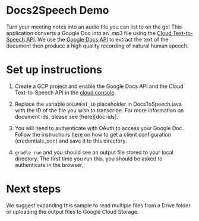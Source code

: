 # Docs2Speech Demo

Turn your meeting notes into an audio file you can list to on the go! This application
converts a Google Doc into an .mp3 file using the [Cloud Text-to-Speech API][text-speech-api]. We use the
[Google Docs API][docs-api] to extract the text of the document then produce a high quality 
recording of natural human speech.

# Set up instructions

1. Create a GCP project and enable the Google Docs API and the Cloud Text-to-Speech API in the
[cloud console][cloud-console].

1. Replace the variable `DOCUMENT_ID` placeholder in DocsToSpeech.java with the ID of the
file you wish to transcribe. For more information on document ids, please see [here][doc-ids].

1. You will need to authenticate with OAuth to access your Google Doc. Follow the instructions
[here][docs-java] on how to get a client configuration (credentials.json) and save it to this directory.

1. ```gradle run``` and you should see an output file stored to your local directory. The first 
time you run this, you should be asked to authenticate in the browser.

# Next steps

We suggest expanding this sample to read multiple files from a Drive folder or uploading the 
output files to Google Cloud Storage. 

[cloud-console]: https://console.cloud.google.com/
[docs-java]: https://developers.google.com/docs/api/quickstart/java
[docs-ids]: https://developers.google.com/docs/api/how-tos/overview
[docs-api]: https://cloud.google.com/text-to-speech/docs
[text-speech-api]: https://cloud.google.com/text-to-speech/docs
